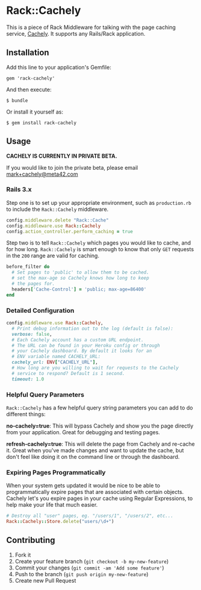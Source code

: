 # Rack::Cachely

This is a piece of Rack Middleware for talking with the page caching service, [Cachely](http://www.cachelyapp.com). It supports any Rails/Rack application.

## Installation

Add this line to your application's Gemfile:

    gem 'rack-cachely'

And then execute:

    $ bundle

Or install it yourself as:

    $ gem install rack-cachely

## Usage

**CACHELY IS CURRENTLY IN PRIVATE BETA.**

If you would like to join the private beta, please email [mark+cachely@meta42.com](mailto:mark+cachely@meta42.com)

### Rails 3.x

Step one is to set up your appropriate environment, such as `production.rb` to include the `Rack::Cachely` middleware.

```ruby
config.middleware.delete "Rack::Cache"
config.middleware.use Rack::Cachely
config.action_controller.perform_caching = true
```

Step two is to tell `Rack::Cachely` which pages you would like to cache, and for how long. `Rack::Cachely` is smart enough to know that only `GET` requests in the `200` range are valid for caching.

```ruby
before_filter do
  # Set pages to 'public' to allow them to be cached.
  # set the max-age so Cachely knows how long to keep
  # the pages for.
  headers['Cache-Control'] = 'public; max-age=86400'
end
```

### Detailed Configuration

```ruby
config.middleware.use Rack::Cachely, 
  # Print debug information out to the log (default is false):
  verbose: false, 
  # Each Cachely account has a custom URL endpoint.
  # The URL can be found in your Heroku config or through
  # your Cachely dashboard. By default it looks for an
  # ENV variable named CACHELY_URL:
  cachely_url: ENV["CACHELY_URL"], 
  # How long are you willing to wait for requests to the Cachely
  # service to respond? Default is 1 second.
  timeout: 1.0
```

### Helpful Query Parameters

`Rack::Cachely` has a few helpful query string parameters you can add to do different things:

**no-cachely=true**: This will bypass Cachely and show you the page directly from your application. Great for debugging and testing pages.

**refresh-cachely=true**: This will delete the page from Cachely and re-cache it. Great when you've made changes and want to update the cache, but don't feel like doing it on the command line or through the dashboard.

### Expiring Pages Programmatically

When your system gets updated it would be nice to be able to programmatically expire pages that are associated with certain objects. Cachely let's you expire pages in your cache using Regular Expressions, to help make your life that much easier.

```Ruby
# Destroy all "user" pages, eg. "/users/1", "/users/2", etc...
Rack::Cachely::Store.delete("users/\d+")
```

## Contributing

1. Fork it
2. Create your feature branch (`git checkout -b my-new-feature`)
3. Commit your changes (`git commit -am 'Add some feature'`)
4. Push to the branch (`git push origin my-new-feature`)
5. Create new Pull Request
